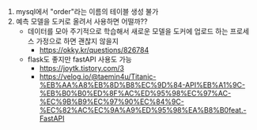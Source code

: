 1. mysql에서 "order"라는 이름의 테이블 생성 불가
2. 예측 모델을 도커로 올려서 사용하면 어떨까??
    * 데이터를 모아 주기적으로 학습해서 새로운 모델을 도커에 업로드 하는 프로세스 가정으로 하면 괜찮지 않을지
      * https://okky.kr/questions/826784
    * flask도 좋지만 fastAPI 사용도 가능
      * https://joytk.tistory.com/3
      * https://velog.io/@taemin4u/Titanic-%EB%AA%A8%EB%8D%B8%EC%9D%84-API%EB%A1%9C-%EB%B0%B0%ED%8F%AC%ED%95%98%EC%97%AC-%EC%9B%B9%EC%97%90%EC%84%9C-%EC%82%AC%EC%9A%A9%ED%95%98%EA%B8%B0feat.-FastAPI

